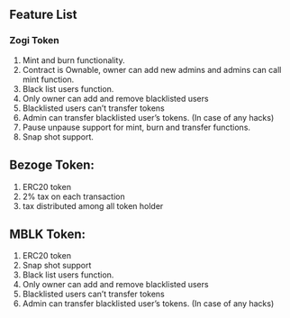 ## Feature List 

### Zogi Token

1. Mint and burn functionality.
2. Contract is Ownable, owner can add new admins and admins can call mint function. 
3. Black list users function.
4. Only owner can add and remove blacklisted users
5. Blacklisted users can’t transfer tokens
6. Admin can transfer blacklisted user’s tokens. (In case of any hacks)
7. Pause unpause support for mint, burn and transfer functions. 
8. Snap shot support.


## Bezoge Token:
1. ERC20 token
2. 2% tax on each transaction
3. tax distributed among all token holder

## MBLK Token: 
1. ERC20 token
2. Snap shot support
3. Black list users function.
4. Only owner can add and remove blacklisted users
5. Blacklisted users can’t transfer tokens
6. Admin can transfer blacklisted user’s tokens. (In case of any hacks)
